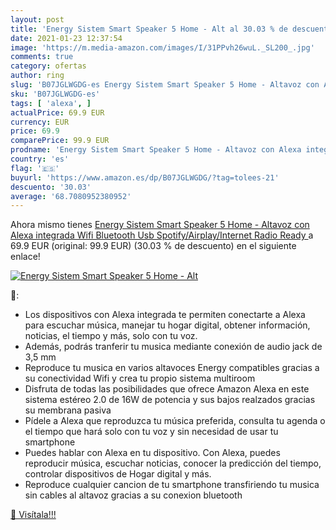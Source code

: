 ```yaml
---
layout: post
title: 'Energy Sistem Smart Speaker 5 Home - Alt al 30.03 % de descuento'
date: 2021-01-23 12:37:54
image: 'https://m.media-amazon.com/images/I/31PPvh26wuL._SL200_.jpg'
comments: true
category: ofertas
author: ring
slug: 'B07JGLWGDG-es Energy Sistem Smart Speaker 5 Home - Altavoz con Alexa...'
sku: 'B07JGLWGDG-es'
tags: [ 'alexa', ]
actualPrice: 69.9 EUR
currency: EUR
price: 69.9
comparePrice: 99.9 EUR
prodname: 'Energy Sistem Smart Speaker 5 Home - Altavoz con Alexa integrada  Wifi  Bluetooth  Usb  Spotify/Airplay/Internet Radio Ready '
country: 'es'
flag: '🇪🇸'
buyurl: 'https://www.amazon.es/dp/B07JGLWGDG/?tag=tolees-21'
descuento: '30.03'
average: '68.7080952380952'
---
```


Ahora mismo tienes [Energy Sistem Smart Speaker 5 Home - Altavoz con Alexa integrada  Wifi  Bluetooth  Usb  Spotify/Airplay/Internet Radio Ready ](https://www.amazon.es/dp/B07JGLWGDG/?tag=tolees-21) a 69.9 EUR (original: 99.9 EUR) (30.03 %  de descuento) en el siguiente enlace!

[![Energy Sistem Smart Speaker 5 Home - Alt](https://m.media-amazon.com/images/I/31PPvh26wuL._SL200_.jpg)](https://www.amazon.es/dp/B07JGLWGDG/?tag=tolees-21)

🔎:

- Los dispositivos con Alexa integrada te permiten conectarte a Alexa para escuchar música, manejar tu hogar digital, obtener información, noticias, el tiempo y más, solo con tu voz.
- Además, podrás tranferir tu musica mediante conexión de audio jack de 3,5 mm
- Reproduce tu musica en varios altavoces Energy compatibles gracias a su conectividad Wifi y crea tu propio sistema multiroom
- Disfruta de todas las posibilidades que ofrece Amazon Alexa en este sistema estéreo 2.0 de 16W de potencia y sus bajos realzados gracias su membrana pasiva
- Pídele a Alexa que reproduzca tu música preferida, consulta tu agenda o el tiempo que hará solo con tu voz y sin necesidad de usar tu smartphone
- Puedes hablar con Alexa en tu dispositivo. Con Alexa, puedes reproducir música, escuchar noticias, conocer la predicción del tiempo, controlar dispositivos de Hogar digital y más.
- Reproduce cualquier cancion de tu smartphone transfiriendo tu musica sin cables al altavoz gracias a su conexion bluetooth

[🛒 Visítala!!!](https://www.amazon.es/dp/B07JGLWGDG/?tag=tolees-21)
